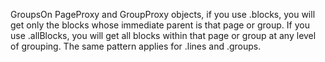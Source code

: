  







GroupsOn PageProxy and GroupProxy objects, if you use .blocks, you will get only the blocks whose immediate parent is that page or group. If you use .allBlocks, you will get all blocks within that page or group at any level of grouping. The same pattern applies for .lines and .groups.